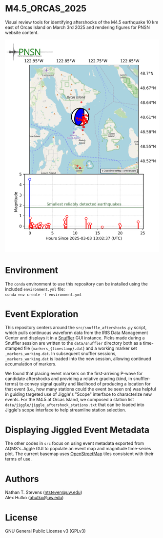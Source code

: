 # M4.5_ORCAS_2025  
Visual review tools for identifying aftershocks of the M4.5 earthquake 10 km east of Orcas Island on March 3rd 2025
and rendering figures for PNSN website content.  

![image](figures/Aftershock_Timeseries_250dpi.png)

# Environment
The `conda` environment to use this repository can be installed using the included `environment.yml` file:  
```conda env create -f environment.yml```

# Event Exploration  
This repository centers around the `src/snuffle_aftershocks.py` script, which pulls continuous
waveform data from the IRIS Data Management Center and displays it in a [Snuffler](https://pyrocko.org/docs/current/apps/snuffler/tutorial.html)
GUI instance. Picks made during a Snuffler session are written to the `data/snuffler` directory both
as a time-stamped file (`markers_{timestamp}.dat`) and a working marker set `_markers_working.dat`.
In subsequent snuffler sessions, `_markers_working.dat` is loaded into the new session, allowing
continued accumulation of markers.  

We found that placing event markers on the first-arriving P-wave for candidate aftershocks and providing
a relative grading (kind, in snuffler-terms) to convey signal quality and likelihood of producing a location
for that event (i.e., how many stations could the event be seen on) was helpful in guiding targeted use
of Jiggle's "Scope" interface to characterize new events. For the M4.5 at Orcas Island, we composed a
station list `data/jiggle/jiggle_aftershock_stations.txt` that can be loaded into Jiggle's scope interface
to help streamline station selection.

# Displaying Jiggled Event Metadata  
The other codes in `src` focus on using event metadata exported from AQMS's Jiggle GUI
to populate an event map and magnitude time-series plot. The current basemap
uses [OpenStreetMap](https://www.openstreetmap.org/#map=5/38.01/-95.84) tiles consistent
with their terms of use.

# Authors
Nathan T. Stevens (ntsteven@uw.edu)  
Alex Hutko (ahutko@uw.edu)  

# License
GNU General Public License v3 (GPLv3)